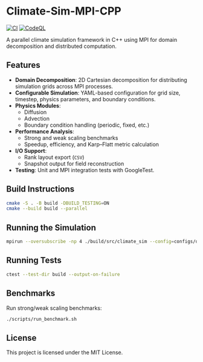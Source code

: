 # Climate-Sim-MPI-CPP
[![CI](https://github.com/antoniorizzoeng/climate-sim-mpi-cpp/actions/workflows/ci.yml/badge.svg)](../../actions/workflows/ci.yml)
[![CodeQL](https://github.com/antoniorizzoeng/climate-sim-mpi-cpp/actions/workflows/codeql.yml/badge.svg)](../../actions/workflows/codeql.yml)

A parallel climate simulation framework in C++ using MPI for domain decomposition and distributed computation.

## Features

- **Domain Decomposition**: 2D Cartesian decomposition for distributing simulation grids across MPI processes.
- **Configurable Simulation**: YAML-based configuration for grid size, timestep, physics parameters, and boundary conditions.
- **Physics Modules**:
  - Diffusion
  - Advection
  - Boundary condition handling (periodic, fixed, etc.)
- **Performance Analysis**:
  - Strong and weak scaling benchmarks
  - Speedup, efficiency, and Karp–Flatt metric calculation
- **I/O Support**:
  - Rank layout export (`CSV`)
  - Snapshot output for field reconstruction
- **Testing**: Unit and MPI integration tests with GoogleTest.

## Build Instructions

```bash
cmake -S . -B build -DBUILD_TESTING=ON
cmake --build build --parallel
```

## Running the Simulation

```bash
mpirun --oversubscribe -np 4 ./build/src/climate_sim --config=configs/dev.yaml
```

## Running Tests

```bash
ctest --test-dir build --output-on-failure
```

## Benchmarks

Run strong/weak scaling benchmarks:

```bash
./scripts/run_benchmark.sh
```

## License

This project is licensed under the MIT License.